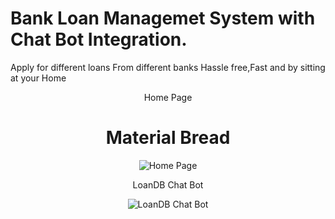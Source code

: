 # Bank Loan Managemet System with Chat Bot Integration.

Apply for different loans From different banks Hassle free,Fast and by sitting at your Home 


<p align="center">
    Home Page
</p>
<h1 align="center">Material Bread</h1>
<p align="center">
  <img src="https://user-images.githubusercontent.com/53824950/123053995-10288680-d422-11eb-8aee-f28972e9062d.png" alt="Home Page">
</p>


<p align="center">
    LoanDB Chat Bot
</p>
<p align="center">
  <img src="https://user-images.githubusercontent.com/53824950/123054119-2df5eb80-d422-11eb-8bb3-5b9e3598a485.png" alt="LoanDB Chat Bot">
</p>


